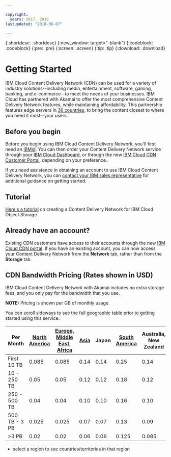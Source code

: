 ```yaml
---

copyright:
  years: 2017, 2018
lastupdated: "2018-06-07"

---
```


{:shortdesc: .shortdesc}
{:new_window: target="-blank"}
{:codeblock: .codeblock}
{:pre: .pre}
{:screen: .screen}
{:tip: .tip}
{:download: .download}

# Getting Started

IBM Cloud Content Delivery Network (CDN) can be used for a variety of industry solutions--including media, entertainment, software, gaming, banking, and e-commerce--to meet the needs of your businesses. IBM Cloud has partnered with Akamai to offer the most comprehensive Content Delivery Network features, while maintaining affordability. This partnership features edge servers in [36 countries](edge-servers.html#list-of-edge-servers), to bring the content closest to where you need it most--your users.

## Before you begin

Before you begin using IBM Cloud Content Delivery Network, you'll first need an [IBMid](https://www.ibm.com/account/us-en/signup/register.html). You can then order your Content Delivery Network service through your [IBM Cloud Dashboard](https://console.bluemix.net/catalog/infrastructure/cdn-powered-by-akamai), or through the new [IBM Cloud CDN Customer Portal](https://control.softlayer.com/network/cdn), depending on your preference.

If you need assistance in obtaining an account to use IBM Cloud Content Delivery Network, you can [contact your IBM sales representative](https://www.ibm.com/cloud-computing/bluemix/contact-us) for additional guidance on getting started.

## Tutorial

[Here's a tutorial](https://console.bluemix.net/docs/tutorials/static-files-cdn.html#accelerate-delivery-of-static-files-using-a-cdn) on creating a Content Delivery Network for IBM Cloud Object Storage.

## Already have an account?

Existing CDN customers have access to their accounts through the new [IBM Cloud CDN portal](https://control.softlayer.com). If you have an existing account, you can now access your Content Delivery Network from the **Network** tab, rather than from the **Storage** tab.

## CDN Bandwidth Pricing (Rates shown in USD)

IBM Cloud Content Delivery Network with Akamai includes no extra storage fees, and you only pay for the bandwidth that you use.

**NOTE:** Pricing is shown per GB of monthly usage.

You can scroll sideways to see the full geographic table prior to getting started using this service.

|Per Month| [North America](north-america-region.html) | [Europe, Middle East, Africa](emea-region.html) | [Asia](asia-region.html) | Japan | [South America](south-america-region.html) | Australia, New Zealand | India |
|-------|-----|-----|-----|-----|-----|----|-----|
|First 10 TB| 0.085 | 0.085 | 0.14 | 0.14 | 0.25 | 0.14 | 0.17 |
|10 - 250 TB | 0.05 | 0.05 | 0.12 | 0.12 | 0.18 | 0.12 | 0.11 |
|250 - 500 TB| 0.04 | 0.04 | 0.10 | 0.10 | 0.16 | 0.10 | 0.10 |
|500 TB - 3 PB| 0.025 | 0.025| 0.07 | 0.07 | 0.13 | 0.09 | 0.09 |
|\>3 PB| 0.02 | 0.02 | 0.06 | 0.06 | 0.125 | 0.085 | 0.085 |
* select a region to see countries/territories in that region
